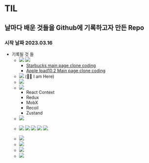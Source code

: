 # TIL
## 날마다 배운 것들을 Github에 기록하고자 만든 Repo
### 시작 날짜 2023.03.16

- 기록될 것 들
  - <img src="https://img.shields.io/badge/HTML-E34F26?style=flat-square&logo=html5&logoColor=white"/>
    <img src="https://img.shields.io/badge/CSS-1572B6?style=flat-square&logo=CSS3&logoColor=white"/>

    - <a href="https://github.com/Anas-wg/Starbucks-mainpage-vanilla">Starbucks main page clone coding</a>
    - <a href="https://github.com/Anas-wg/apple-ipad-10.2-mainpage">Apple Ipad10.2 Main page clone coding</a>
  - <img src="https://img.shields.io/badge/JavaScript-F7DF1E?style=flat-square&logo=javascript&logoColor=white"/> 
    (🏃‍♂️ I am Here)
  - <img src="https://img.shields.io/badge/TypeScript-3178C6?style=flat-square&logo=typescript&logoColor=white"/>
  - <img src="https://img.shields.io/badge/React-61DAFB?style=flat-square&logo=react&logoColor=white"/>

    - React Context
    - Redux
    - MobX
    - Recoil
    - Zustand
  - <img src="https://img.shields.io/badge/Next.js-000000?style=flat-square&logo=next.js&logoColor=white"/>
  - <img src="https://img.shields.io/badge/Material UI-007FFF?style=flat-square&logo=MUI&logoColor=white"/> <img src="https://img.shields.io/badge/TailwindCSS-06B6D4?style=flat-square&logo=tailwindCSS&logoColor=white"/> <img src="https://img.shields.io/badge/EmotionCSS-DB7093?style=flat-square&logo=styled-components&logoColor=white"/> <img src="https://img.shields.io/badge/SCSS-CC6699?style=flat-square&logo=sass&logoColor=white"/> <img src="https://img.shields.io/badge/StyledComponents-DB7093?style=flat-square&logo=styled-components&logoColor=white"/>
  - <img src="https://img.shields.io/badge/Node.js-339933?style=flat-square&logo=Node.js&logoColor=white"/>
  - <img src="https://img.shields.io/badge/GraphQL-E10098?style=flat-square&logo=graphql&logoColor=white"/>
  - <img src="https://img.shields.io/badge/Docker-2496ED?style=flat-square&logo=docker&logoColor=white"/>
    
  - <img src="https://img.shields.io/badge/Computer Sciecnce-FF9900?style=flat-square&logo=Amazon EC2&logoColor=white"/>
